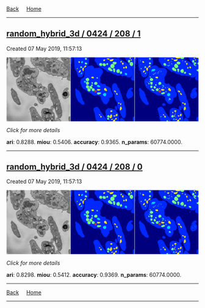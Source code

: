 
[Back](..)&nbsp;&nbsp;&nbsp;&nbsp;&nbsp;[Home](https://leapmanlab.github.io/snapshots)

---

<div class="summary"><a href="1"><h2>random_hybrid_3d / 0424 / 208 / 1</h2></a><p>Created 07 May 2019, 11:57:13
</p><a href="1"><img src="1/media/summary.png" align="center"></a><p>
<i>Click for more details</i>
</p></div>

**ari**: 0.8288. **miou**: 0.5406. **accuracy**: 0.9365. **n_params**: 60774.0000. 

---

<div class="summary"><a href="0"><h2>random_hybrid_3d / 0424 / 208 / 0</h2></a><p>Created 07 May 2019, 11:57:13
</p><a href="0"><img src="0/media/summary.png" align="center"></a><p>
<i>Click for more details</i>
</p></div>

**ari**: 0.8298. **miou**: 0.5412. **accuracy**: 0.9369. **n_params**: 60774.0000. 

---

[Back](..)&nbsp;&nbsp;&nbsp;&nbsp;&nbsp;[Home](https://leapmanlab.github.io/snapshots)

---
